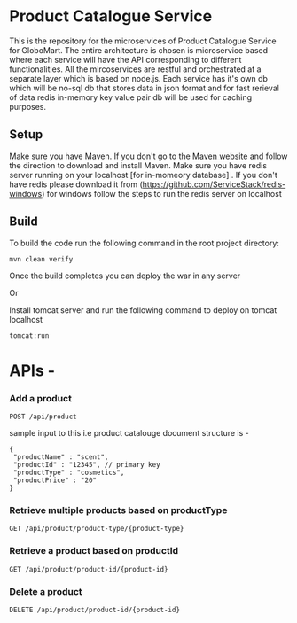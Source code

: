 # Product Catalogue Service

This is the repository for the microservices of Product Catalogue Service for GloboMart. 
The entire architecture is chosen is microservice based where each service will have the API corresponding to different functionalities.
All the mircoservices are restful and orchestrated at a separate layer which is based on node.js.
Each service has it's own db which will be no-sql db that stores data in json format and for fast rerieval of data redis in-memory key value pair db will be used for caching purposes.


## Setup

Make sure you have Maven. If you don't go to the [Maven website](https://maven.apache.org/index.html) and follow the direction to download and install Maven.
Make sure you have redis server running on your localhost [for in-momeory database] . If you don't have redis please download it from (https://github.com/ServiceStack/redis-windows) for windows follow the steps to run the redis server on localhost

## Build

To build the code run the following command in the root project directory:

```
mvn clean verify
```

Once the build completes you can deploy the war in any server

Or

Install tomcat server and run the following command to deploy on tomcat localhost

```
tomcat:run
```


# APIs -

###	Add a product
`POST /api/product`

sample input to this i.e product catalouge document structure is -
```
{
 "productName" : "scent", 
 "productId" : "12345", // primary key
 "productType" : "cosmetics",
 "productPrice" : "20"
}
```

###	Retrieve multiple products based on productType
`GET /api/product/product-type/{product-type}`

###	Retrieve a product based on productId
`GET /api/product/product-id/{product-id}`

### Delete a product
`DELETE /api/product/product-id/{product-id}`
